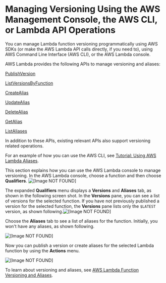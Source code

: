 # Managing Versioning Using the AWS Management Console, the AWS CLI, or Lambda API Operations<a name="how-to-manage-versioning"></a>

You can manage Lambda function versioning programmatically using AWS SDKs \(or make the AWS Lambda API calls directly, if you need to\), using AWS Command Line Interface \(AWS CLI\), or the AWS Lambda console\. 

AWS Lambda provides the following APIs to manage versioning and aliases: 

[PublishVersion](API_PublishVersion.md)

[ListVersionsByFunction](API_ListVersionsByFunction.md)

[CreateAlias](API_CreateAlias.md)

[UpdateAlias](API_UpdateAlias.md)

[DeleteAlias](API_DeleteAlias.md)

[GetAlias](API_GetAlias.md)

[ListAliases](API_ListAliases.md)

In addition to these APIs, existing relevant APIs also support versioning related operations\.

For an example of how you can use the AWS CLI, see [Tutorial: Using AWS Lambda Aliases](versioning-aliases-walkthrough1.md)\.

This section explains how you can use the AWS Lambda console to manage versioning\. In the AWS Lambda console, choose a function and then choose **Qualifiers**\. ![\[Image NOT FOUND\]](http://docs.aws.amazon.com/lambda/latest/dg/images/versioning-console-10.png)

The expanded **Qualifiers** menu displays a **Versions** and **Aliases** tab, as shown in the following screen shot\. In the **Versions** pane, you can see a list of versions for the selected function\. If you have not previously published a version for the selected function, the **Versions** pane lists only the `$LATEST` version, as shown following\.![\[Image NOT FOUND\]](http://docs.aws.amazon.com/lambda/latest/dg/images/versioning-console-20.png)

Choose the **Aliases** tab to see a list of aliases for the function\. Initially, you won't have any aliases, as shown following\.

![\[Image NOT FOUND\]](http://docs.aws.amazon.com/lambda/latest/dg/images/versioning-console-30.png)

Now you can publish a version or create aliases for the selected Lambda function by using the **Actions** menu\.

![\[Image NOT FOUND\]](http://docs.aws.amazon.com/lambda/latest/dg/images/versioning-console-40.png)

To learn about versioning and aliases, see [AWS Lambda Function Versioning and Aliases](versioning-aliases.md)\.